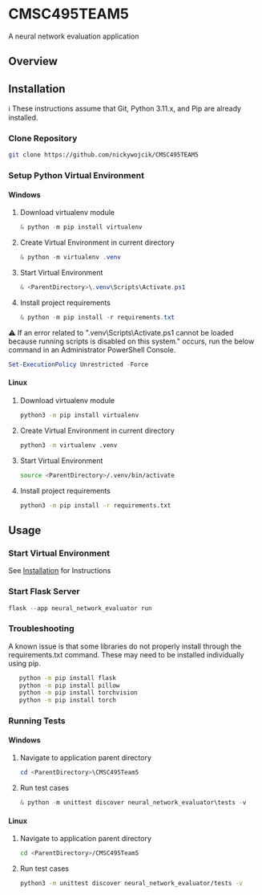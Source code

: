 # CMSC495TEAM5
A neural network evaluation application

## Overview

## Installation

:information_source:
These instructions assume that Git, Python 3.11.x, and Pip are already installed.

### Clone Repository
```bash
git clone https://github.com/nickywojcik/CMSC495TEAM5
```

### Setup Python Virtual Environment

#### Windows
1. Download virtualenv module
   ```PowerShell
   & python -m pip install virtualenv
   ```
2. Create Virtual Environment in current directory
   ```PowerShell
   & python -m virtualenv .venv
   ```
3. Start Virtual Environment
   ```PowerShell
   & <ParentDirectory>\.venv\Scripts\Activate.ps1
   ```
4. Install project requirements
   ```PowerShell
   & python -m pip install -r requirements.txt
   ```

:warning:
   If an error related to ".venv\Scripts\Activate.ps1 cannot be loaded because running scripts is disabled on this system." occurs, run the below command in an Administrator PowerShell Console.
   ```PowerShell
   Set-ExecutionPolicy Unrestricted -Force
   ```

#### Linux
1. Download virtualenv module
   ```bash
   python3 -m pip install virtualenv
   ```
2. Create Virtual Environment in current directory
   ```bash
   python3 -m virtualenv .venv
   ```
3. Start Virtual Environment
   ```bash
   source <ParentDirectory>/.venv/bin/activate
   ```
4. Install project requirements
   ```bash
   python3 -m pip install -r requirements.txt
   ```

## Usage

### Start Virtual Environment
See [Installation](#installation) for Instructions

### Start Flask Server
```python
flask --app neural_network_evaluator run
```

### Troubleshooting
A known issue is that some libraries do not properly install through the requirements.txt command. These may need to be installed individually using pip.
```bash
   python -m pip install flask
   python -m pip install pillow
   python -m pip install torchvision
   python -m pip install torch
```

### Running Tests

#### Windows
1. Navigate to application parent directory
   ```PowerShell
   cd <ParentDirectory>\CMSC495Team5
   ```
2. Run test cases
   ```PowerShell
   & python -m unittest discover neural_network_evaluator\tests -v
   ```

#### Linux
1. Navigate to application parent directory
   ```bash
   cd <ParentDirectory>/CMSC495Team5
   ```
2. Run test cases
   ```bash
   python3 -m unittest discover neural_network_evaluator/tests -v
   ```

